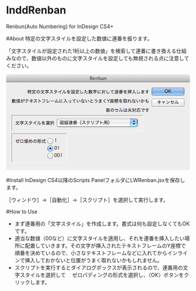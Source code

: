InddRenban
==========

Renbun(Auto Numbering) for InDesign CS4+


#About
特定の文字スタイルを設定した数値に連番を振ります。

「文字スタイルが設定された1桁以上の数値」を検索して連番に書き換える仕組みなので、数値以外のものに文字スタイルを設定しても無視される点に注意してください。


![Dialog](img/InddRenban.png)

#Install
InDesign CS4以降のScripts PanelフォルダにLWRenban.jsxを保存します。

［ウィンドウ］→［自動化］→［スクリプト］を選択して実行します。


#How to Use
- まず連番用の「文字スタイル」を作成します。書式は何も設定しなくてもOKです。
- 適当な数値（00など）に文字スタイルを適用し、それを連番を挿入したい場所に配置していきます。その文字が挿入されたテキストフレームのY座標で順番を決めているので、小さなテキストフレームなどに入れてからインラインで挿入しておかないと位置がうまく取れないかもしれません。
- スクリプトを実行するとダイアログボックスが表示されるので、連番用の文字スタイルを選択して
　ゼロパディングの形式を選択し、〈OK〉ボタンをクリックします。
